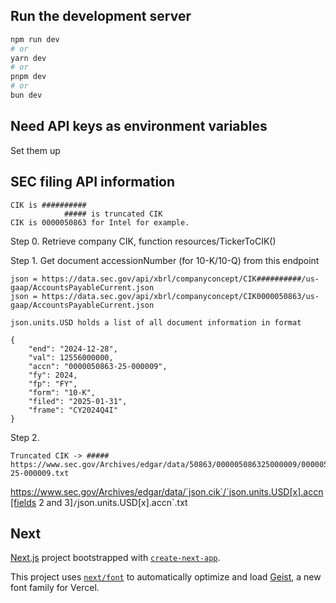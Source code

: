 ## Run the development server
```bash
npm run dev
# or
yarn dev
# or
pnpm dev
# or
bun dev
```

## Need API keys as environment variables
Set them up


## SEC filing API information

```
CIK is ##########
            ##### is truncated CIK
CIK is 0000050863 for Intel for example.
```

Step 0. Retrieve company CIK, function resources/TickerToCIK()

Step 1. Get document accessionNumber (for 10-K/10-Q) from this endpoint
```
json = https://data.sec.gov/api/xbrl/companyconcept/CIK##########/us-gaap/AccountsPayableCurrent.json
json = https://data.sec.gov/api/xbrl/companyconcept/CIK0000050863/us-gaap/AccountsPayableCurrent.json

json.units.USD holds a list of all document information in format 
      
{
    "end": "2024-12-28",
    "val": 12556000000,
    "accn": "0000050863-25-000009",
    "fy": 2024,
    "fp": "FY",
    "form": "10-K",
    "filed": "2025-01-31",
    "frame": "CY2024Q4I"   
}
```

Step 2. 
```
Truncated CIK -> ##### 
https://www.sec.gov/Archives/edgar/data/50863/000005086325000009/0000050863-25-000009.txt
```

https://www.sec.gov/Archives/edgar/data/`json.cik`/`json.units.USD[x].accn[fields 2 and 3]`/`json.units.USD[x].accn`.txt


## Next

[Next.js](https://nextjs.org) project bootstrapped with [`create-next-app`](https://nextjs.org/docs/app/api-reference/cli/create-next-app).


This project uses [`next/font`](https://nextjs.org/docs/app/building-your-application/optimizing/fonts) to automatically optimize and load [Geist](https://vercel.com/font), a new font family for Vercel.